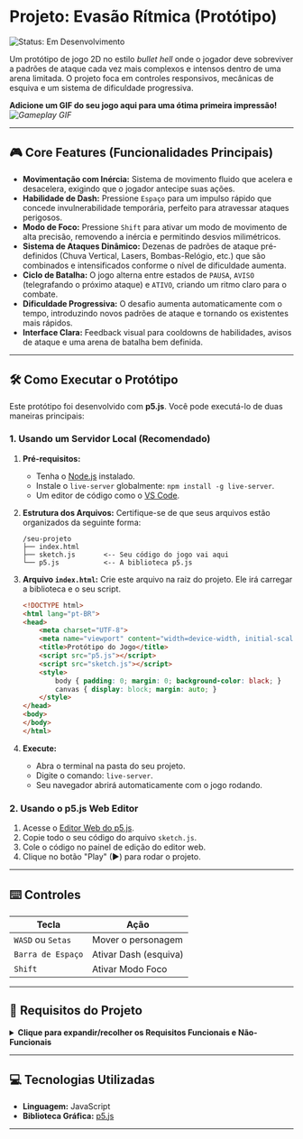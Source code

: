 # Projeto: Evasão Rítmica (Protótipo)

![Status: Em Desenvolvimento](https://img.shields.io/badge/status-em%20desenvolvimento-yellow)

Um protótipo de jogo 2D no estilo *bullet hell* onde o jogador deve sobreviver a padrões de ataque cada vez mais complexos e intensos dentro de uma arena limitada. O projeto foca em controles responsivos, mecânicas de esquiva e um sistema de dificuldade progressiva.

**Adicione um GIF do seu jogo aqui para uma ótima primeira impressão!**
*![Gameplay GIF](URL_DO_SEU_GIF_AQUI.gif)*

---

## 🎮 Core Features (Funcionalidades Principais)

-   **Movimentação com Inércia:** Sistema de movimento fluido que acelera e desacelera, exigindo que o jogador antecipe suas ações.
-   **Habilidade de Dash:** Pressione `Espaço` para um impulso rápido que concede invulnerabilidade temporária, perfeito para atravessar ataques perigosos.
-   **Modo de Foco:** Pressione `Shift` para ativar um modo de movimento de alta precisão, removendo a inércia e permitindo desvios milimétricos.
-   **Sistema de Ataques Dinâmico:** Dezenas de padrões de ataque pré-definidos (Chuva Vertical, Lasers, Bombas-Relógio, etc.) que são combinados e intensificados conforme o nível de dificuldade aumenta.
-   **Ciclo de Batalha:** O jogo alterna entre estados de `PAUSA`, `AVISO` (telegrafando o próximo ataque) e `ATIVO`, criando um ritmo claro para o combate.
-   **Dificuldade Progressiva:** O desafio aumenta automaticamente com o tempo, introduzindo novos padrões de ataque e tornando os existentes mais rápidos.
-   **Interface Clara:** Feedback visual para cooldowns de habilidades, avisos de ataque e uma arena de batalha bem definida.

---

## 🛠️ Como Executar o Protótipo

Este protótipo foi desenvolvido com **p5.js**. Você pode executá-lo de duas maneiras principais:

### 1. Usando um Servidor Local (Recomendado)

1.  **Pré-requisitos:**
    * Tenha o [Node.js](https://nodejs.org/) instalado.
    * Instale o `live-server` globalmente: `npm install -g live-server`.
    * Um editor de código como o [VS Code](https://code.visualstudio.com/).

2.  **Estrutura dos Arquivos:**
    Certifique-se de que seus arquivos estão organizados da seguinte forma:
    ```
    /seu-projeto
    ├── index.html
    ├── sketch.js       <-- Seu código do jogo vai aqui
    └── p5.js           <-- A biblioteca p5.js
    ```

3.  **Arquivo `index.html`:**
    Crie este arquivo na raiz do projeto. Ele irá carregar a biblioteca e o seu script.
    ```html
    <!DOCTYPE html>
    <html lang="pt-BR">
    <head>
        <meta charset="UTF-8">
        <meta name="viewport" content="width=device-width, initial-scale=1.0">
        <title>Protótipo do Jogo</title>
        <script src="p5.js"></script>
        <script src="sketch.js"></script>
        <style>
            body { padding: 0; margin: 0; background-color: black; }
            canvas { display: block; margin: auto; }
        </style>
    </head>
    <body>
    </body>
    </html>
    ```

4.  **Execute:**
    * Abra o terminal na pasta do seu projeto.
    * Digite o comando: `live-server`.
    * Seu navegador abrirá automaticamente com o jogo rodando.

### 2. Usando o p5.js Web Editor

1.  Acesse o [Editor Web do p5.js](https://editor.p5js.org/).
2.  Copie todo o seu código do arquivo `sketch.js`.
3.  Cole o código no painel de edição do editor web.
4.  Clique no botão "Play" (▶) para rodar o projeto.

---

## ⌨️ Controles

| Tecla                | Ação                  |
| -------------------- | --------------------- |
| `WASD` ou `Setas`    | Mover o personagem    |
| `Barra de Espaço`    | Ativar Dash (esquiva) |
| `Shift`              | Ativar Modo Foco      |

---

## 📜 Requisitos do Projeto

<details>
<summary><strong>Clique para expandir/recolher os Requisitos Funcionais e Não-Funcionais</strong></summary>

### Requisitos Funcionais (RF)

#### 1. Interface de Usuário (UI) e Apresentação
-   **RF01:** O sistema deve exibir uma interface gráfica bidimensional (2D) para o jogador.
-   **RF02:** A interface deve conter elementos interativos clicáveis, como botões de menu (Iniciar, Opções, Sair) e seletores de fase/inimigo.
-   **RF03:** O sistema deve fornecer feedback visual e auditivo claro para todas as interações do jogador com a UI (ex: som de clique ao selecionar uma opção).
-   **RF04:** O sistema deve exibir um indicador de ritmo (ex: uma barra que se move, ícones que chegam a um alvo) que esteja perfeitamente sincronizado com a trilha sonora da batalha.
-   **RF05:** O sistema deve exibir indicadores visuais claros para sinalizar o início e o fim de uma batalha.
-   **RF06:** Ao final da batalha, o sistema deve apresentar uma tela de resultados, exibindo estatísticas de desempenho do jogador, como porcentagem de acertos, erros, e pontuação final.

#### 2. Mecânicas de Jogo e Ritmo
-   **RF07:** O sistema deve reproduzir uma ou mais trilhas sonoras específicas durante cada batalha.
-   **RF08:** O sistema deve alternar as trilhas sonoras com base na fase ou no inimigo selecionado.
-   **RF10:** O sistema deve permitir que o jogo seja pausado e retomado a qualquer momento durante a batalha.

#### 3. Personagem do Jogador (Player)
-   **RF11:** O sistema deve apresentar um personagem controlável pelo jogador na tela.
-   **RF12:** O jogador deve poder executar ações de combate (ataque, defesa) em sincronia com os indicadores de ritmo.
-   **RF13:** O personagem do jogador deve ser capaz de se mover livremente em um plano 2D (eixos X e Y) dentro dos limites da arena de batalha.
-   **RF14:** O jogador deve ter acesso a habilidades como ataques e esquivas.
-   **RF15:** O sistema deve modificar ou acrescentar uma característica (ex: uma esquiva perfeita deve conceder ao jogador invulnerabilidade temporária).

#### 4. Inimigos (PNJ - Personagem Não Jogável)
-   **RF16:** O sistema deve apresentar um ou mais personagens não jogáveis (inimigos) na tela.
-   **RF17:** O sistema deve executar ações de ataque contra o jogador.
-   **RF18:** O sistema deve dar precedência aos ataques.
-   **RF19:** O sistema deve sincronizar os ataques com o compasso da trilha sonora.

#### 5. Sistema de Jogo e Configurações
-   **RF20:** O sistema deve permitir ao jogador ajustar configurações gerais, como volume da música, volume de efeitos sonoros, resolução de tela e brilho.
-   **RF21:** O sistema deve salvar o progresso do jogador, incluindo fases completas e estatísticas de desempenho.
-   **RF22:** O sistema deve registrar e processar as entradas do jogador via teclado e mouse.

### Requisitos Não-Funcionais (RNF)
-   **RNF01:** O jogo deve rodar a uma taxa de 30 quadros por segundo (FPS) constantes para garantir a fluidez visual e a precisão rítmica.
-   **RNF02:** O sistema de detecção de ritmo deve ter uma precisão de milissegundos para registrar as entradas do jogador, diferenciando acertos "perfeitos", "bons" e "erros".
-   **RNF03:** O sistema deve implementar um sistema de detecção de colisão 2D ("hitboxes" e "hurtboxes") para gerenciar as interações entre o jogador, inimigos e seus ataques.
-   **RNF04:** Dois objetos sólidos (como o jogador e um inimigo) não podem ocupar o mesmo espaço simultaneamente.
-   **RNF05:** O personagem do jogador não deve poder se mover para fora dos limites estabelecidos da arena de combate.
-   **RNF07:** O jogo deve ser compatível com o sistema operacional Windows 10 e superior.
-   **RNF08:** Os controles do jogo devem ser responsivos, com um atraso de entrada (input lag) inferior a 50ms.

</details>

---

## 💻 Tecnologias Utilizadas

-   **Linguagem:** JavaScript
-   **Biblioteca Gráfica:** [p5.js](https://p5js.org/)

---
